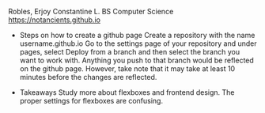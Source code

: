 Robles, Erjoy Constantine L.
BS Computer Science
https://notancients.github.io

- Steps on how to create a github page
Create a repository with the name username.github.io
Go to the settings page of your repository and under pages, select Deploy from a branch and then select the branch you want to work with.
Anything you push to that branch would be reflected on the github page. However, take note that it may take at least 10 minutes before the changes are reflected.

- Takeaways
Study more about flexboxes and frontend design. The proper settings for flexboxes are confusing.